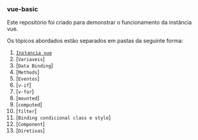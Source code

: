 ### vue-basic

Este repositório foi criado para demonstrar o funcionamento da instância vue.

Os tópicos abordados estão separados em pastas da seguinte forma:

1. [`Instancia vue`](https://github.com/williudo/vue-basic/)
2. [`Variaveis`]
3. [`Data Binding`]
3. [`Methods`]
4. [`Eventos`]
5. [`v-if`]
6. [`v-for`]
7. [`mounted`]
8. [`computed`]
9. [`filter`]
10. [`Binding condicional class e style`]
11. [`Component`]
12. [`Diretivas`]
